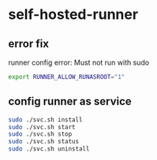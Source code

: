 # self-hosted-runner

## error fix

runner config error: Must not run with sudo

```bash
export RUNNER_ALLOW_RUNASROOT="1"
```

## config runner as service

```bash
sudo ./svc.sh install
sudo ./svc.sh start
sudo ./svc.sh stop
sudo ./svc.sh status
sudo ./svc.sh uninstall
```
